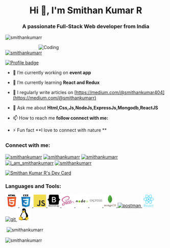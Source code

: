 <h1 align="center">Hi 👋, I'm Smithan Kumar R</h1>
<h3 align="center">A passionate Full-Stack Web developer from India</h3>

<p align="left"> <img src="https://komarev.com/ghpvc/?username=smithankumarr&label=Profile%20views&color=0e75b6&style=flat" alt="smithankumarr" /> </p>

<img align="right" alt="Coding" width="400" src="https://media.giphy.com/media/qgQUggAC3Pfv687qPC/giphy.gif">

<p align="left"> <a href="https://twitter.com/smithankumarr" target="blank"><img src="https://img.shields.io/twitter/follow/smithankumarr?logo=twitter&style=for-the-badge" alt="smithankumarr" /></a> </p>

[![Profile badge](https://www.codewars.com/users/Smithan_kumar_r/badges/large)](https://www.codewars.com/users/Smithan_kumar_r)

- 🔭 I’m currently working on **event app**

- 🌱 I’m currently learning **React and Redux**

- 📝 I regularly write articles on [https://medium.com/@smithankumar404](https://medium.com/@smithankumarr)

- 💬 Ask me about **Html,Css,Js,NodeJs,ExpressJs,Mongodb,ReactJS**

- 📫 How to reach me **follow connect with me:**

- ⚡ Fun fact **I love to connect with nature **

<h3 align="left">Connect with me:</h3>
<p align="left">
<a href="https://twitter.com/smithankumarr" target="blank"><img align="center" src="https://raw.githubusercontent.com/rahuldkjain/github-profile-readme-generator/master/src/images/icons/Social/twitter.svg" alt="smithankumarr" height="30" width="40" /></a>
<a href="https://www.linkedin.com/in/smithan-kumar-r-49585b206/" target="blank"><img align="center" src="https://raw.githubusercontent.com/rahuldkjain/github-profile-readme-generator/master/src/images/icons/Social/linked-in-alt.svg" alt="smithankumarr" height="30" width="40" /></a>
<a href="https://www.facebook.com/profile.php?id=100084137757519" target="blank"><img align="center" src="https://raw.githubusercontent.com/rahuldkjain/github-profile-readme-generator/master/src/images/icons/Social/facebook.svg" alt="smithankumarr" height="30" width="40" /></a>
<a href="https://www.instagram.com/i_am_smithan_kumar/" target="blank"><img align="center" src="https://raw.githubusercontent.com/rahuldkjain/github-profile-readme-generator/master/src/images/icons/Social/instagram.svg" alt="i_am_smithankumarr" height="30" width="40" /></a>
<a href="https://medium.com/@smithankumar404" target="blank"><img align="center" src="https://raw.githubusercontent.com/rahuldkjain/github-profile-readme-generator/master/src/images/icons/Social/medium.svg" alt="smithankumarr" height="30" width="40" /></a>
</p>
<a href="https://app.daily.dev/SmithanKumar"><img src="https://api.daily.dev/devcards/4ac636e0b6f74e43b5105d6c23b0f657.png?r=noc" width="400" alt="Smithan Kumar R's Dev Card"/></a>
<h3 align="left" >Languages and Tools:</h3>
<p align="left"> 
<a href="https://www.w3.org/html/" target="_blank" rel="noreferrer"> <img src="https://raw.githubusercontent.com/devicons/devicon/master/icons/html5/html5-original-wordmark.svg" alt="html5" width="40" height="40"/> </a>
<a href="https://www.w3schools.com/css/" target="_blank" rel="noreferrer"> <img src="https://raw.githubusercontent.com/devicons/devicon/master/icons/css3/css3-original-wordmark.svg" alt="css3" width="40" height="40"/> </a>
<a href="https://developer.mozilla.org/en-US/docs/Web/JavaScript" target="_blank" rel="noreferrer"> <img src="https://raw.githubusercontent.com/devicons/devicon/master/icons/javascript/javascript-original.svg" alt="javascript" width="40" height="40"/> </a>
<a href="https://getbootstrap.com" target="_blank" rel="noreferrer"> <img src="https://raw.githubusercontent.com/devicons/devicon/master/icons/bootstrap/bootstrap-plain-wordmark.svg" alt="bootstrap" width="40" height="40"/> </a>
<a href="https://sass-lang.com" target="_blank" rel="noreferrer"> <img src="https://raw.githubusercontent.com/devicons/devicon/master/icons/sass/sass-original.svg" alt="sass" width="40" height="40"/> </a> 
<a href="https://nodejs.org" target="_blank" rel="noreferrer"> <img src="https://raw.githubusercontent.com/devicons/devicon/master/icons/nodejs/nodejs-original-wordmark.svg" alt="nodejs" width="40" height="40"/> </a> 
<a href="https://expressjs.com" target="_blank" rel="noreferrer"> <img src="https://raw.githubusercontent.com/devicons/devicon/master/icons/express/express-original-wordmark.svg" alt="express" width="40" height="40"/> </a>
 <a href="https://www.mongodb.com/" target="_blank" rel="noreferrer"> <img src="https://raw.githubusercontent.com/devicons/devicon/master/icons/mongodb/mongodb-original-wordmark.svg" alt="mongodb" width="40" height="40"/> </a> 
 <a href="https://postman.com" target="_blank" rel="noreferrer"> <img src="https://www.vectorlogo.zone/logos/getpostman/getpostman-icon.svg" alt="postman" width="40" height="40"/> </a> 
<a href="https://reactjs.org/" target="_blank" rel="noreferrer"> <img src="https://raw.githubusercontent.com/devicons/devicon/master/icons/react/react-original-wordmark.svg" alt="react" width="40" height="40"/> </a> 
<a href="https://git-scm.com/" target="_blank" rel="noreferrer"> <img src="https://www.vectorlogo.zone/logos/git-scm/git-scm-icon.svg" alt="git" width="40" height="40"/> </a>
<a href="https://www.linux.org/" target="_blank" rel="noreferrer"> <img src="https://raw.githubusercontent.com/devicons/devicon/master/icons/linux/linux-original.svg" alt="linux" width="40" height="40"/> </a>
</p>
<!-- <p><img align="left" src="https://github-readme-stats.vercel.app/api/top-langs?username=smithankumarr&show_icons=true&locale=en&layout=compact" alt="smithankumarr" /></p> -->

<p>&nbsp;<img align="center" src="https://github-readme-stats.vercel.app/api?username=smithankumarr&show_icons=true&locale=en" alt="smithankumarr" /></p>

<p><img align="center" src="https://github-readme-streak-stats.herokuapp.com/?user=smithankumarr&" alt="smithankumarr" /></p>
